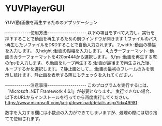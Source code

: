 # YUVPlayerGUI
YUV(動)画像を再生するためのアプリケーション


-------------使用方法--------------------
以下の項目をすべて入力し、実行を押下することで動画を再生するための別ウインドウが開きます
1,ファイルのパス	:再生したいファイルをD&Dすることで自動入力されます。
2,width			:動画の横幅を入力します。
3,height		:動画の縦幅を入力します。
4,カラーフォーマット	:動画のカラーフォーマットを420or444から選択します。
5,fps			:動画を再生する際のfpsを入力します。
6,動画をループ再生する	:動画が最後まで再生された後、ループするかを選択します。
7,静止画として…	:動画の最初のフレームのみを表示し続けます、静止画を表示する際にもチェックを入れてください。


-------------注意事項--------------------
このプログラムを実行するには、「Microsoft .NET Framework 4.6.1」が必要となります。
実行できない場合、以下のURLからインストールを行ってから再度実行してください。
https://www.microsoft.com/ja-jp/download/details.aspx?id=49981

数字を入力する欄には小数点の入力ができてしまいますが、処理の際には切り捨てて使用されます。
